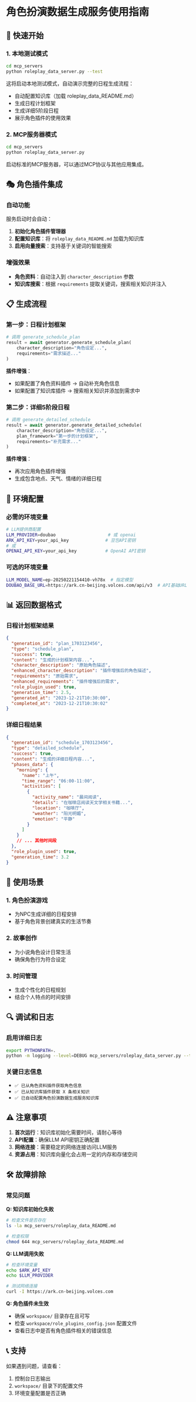 # 角色扮演数据生成服务使用指南

## 🚀 快速开始

### 1. 本地测试模式
```bash
cd mcp_servers
python roleplay_data_server.py --test
```

这将启动本地测试模式，自动演示完整的日程生成流程：
- 自动配置知识库（加载 roleplay_data_README.md）
- 生成日程计划框架
- 生成详细5阶段日程
- 展示角色插件的使用效果

### 2. MCP服务器模式
```bash
cd mcp_servers
python roleplay_data_server.py
```

启动标准的MCP服务器，可以通过MCP协议与其他应用集成。

## 🎭 角色插件集成

### 自动功能
服务启动时会自动：
1. **初始化角色插件管理器**
2. **配置知识库**：将 `roleplay_data_README.md` 加载为知识库
3. **启用向量搜索**：支持基于关键词的智能搜索

### 增强效果
- **角色资料**：自动注入到 `character_description` 参数
- **知识库搜索**：根据 `requirements` 提取关键词，搜索相关知识并注入

## 📋 生成流程

### 第一步：日程计划框架
```python
# 调用 generate_schedule_plan
result = await generator.generate_schedule_plan(
    character_description="角色设定...",
    requirements="需求描述..."
)
```

**插件增强**：
- 如果配置了角色资料插件 → 自动补充角色信息
- 如果配置了知识库插件 → 搜索相关知识并添加到需求中

### 第二步：详细5阶段日程
```python
# 调用 generate_detailed_schedule
result = await generator.generate_detailed_schedule(
    character_description="角色设定...",
    plan_framework="第一步的计划框架",
    requirements="补充需求..."
)
```

**插件增强**：
- 再次应用角色插件增强
- 生成包含地点、天气、情绪的详细日程

## 🔧 环境配置

### 必需的环境变量
```bash
# LLM提供商配置
LLM_PROVIDER=doubao                    # 或 openai
ARK_API_KEY=your_api_key              # 豆包API密钥
# 或
OPENAI_API_KEY=your_api_key           # OpenAI API密钥
```

### 可选的环境变量
```bash
LLM_MODEL_NAME=ep-20250221154410-vh78x  # 指定模型
DOUBAO_BASE_URL=https://ark.cn-beijing.volces.com/api/v3  # API基础URL
```

## 📊 返回数据格式

### 日程计划框架结果
```json
{
  "generation_id": "plan_1703123456",
  "type": "schedule_plan",
  "success": true,
  "content": "生成的计划框架内容...",
  "character_description": "原始角色描述",
  "enhanced_character_description": "插件增强后的角色描述",
  "requirements": "原始需求",
  "enhanced_requirements": "插件增强后的需求",
  "role_plugin_used": true,
  "generation_time": 2.5,
  "generated_at": "2023-12-21T10:30:00",
  "completed_at": "2023-12-21T10:30:02"
}
```

### 详细日程结果
```json
{
  "generation_id": "schedule_1703123456",
  "type": "detailed_schedule",
  "success": true,
  "content": "生成的详细日程内容...",
  "phases_data": {
    "morning": {
      "name": "上午",
      "time_range": "06:00-11:00",
      "activities": [
        {
          "activity_name": "晨间阅读",
          "details": "在咖啡店阅读天文学相关书籍...",
          "location": "咖啡厅",
          "weather": "阳光明媚",
          "emotion": "平静"
        }
      ]
    }
    // ... 其他时间段
  },
  "role_plugin_used": true,
  "generation_time": 3.2
}
```

## 🎯 使用场景

### 1. 角色扮演游戏
- 为NPC生成详细的日程安排
- 基于角色背景创建真实的生活节奏

### 2. 故事创作
- 为小说角色设计日常生活
- 确保角色行为符合设定

### 3. 时间管理
- 生成个性化的日程规划
- 结合个人特点的时间安排

## 🔍 调试和日志

### 启用详细日志
```bash
export PYTHONPATH=.
python -m logging --level=DEBUG mcp_servers/roleplay_data_server.py --test
```

### 关键日志信息
- `✅ 已从角色资料插件获取角色信息`
- `✅ 已从知识库插件获取 X 条相关知识`
- `✅ 已自动配置角色扮演数据生成服务知识库`

## ⚠️ 注意事项

1. **首次运行**：知识库初始化需要时间，请耐心等待
2. **API配置**：确保LLM API密钥正确配置
3. **网络连接**：需要稳定的网络连接访问LLM服务
4. **资源占用**：知识库向量化会占用一定的内存和存储空间

## 🛠️ 故障排除

### 常见问题

**Q: 知识库初始化失败**
```bash
# 检查文件是否存在
ls -la mcp_servers/roleplay_data_README.md

# 检查权限
chmod 644 mcp_servers/roleplay_data_README.md
```

**Q: LLM调用失败**
```bash
# 检查环境变量
echo $ARK_API_KEY
echo $LLM_PROVIDER

# 测试网络连接
curl -I https://ark.cn-beijing.volces.com
```

**Q: 角色插件未生效**
- 确保 `workspace/` 目录存在且可写
- 检查 `workspace/role_plugins_config.json` 配置文件
- 查看日志中是否有角色插件相关的错误信息

## 📞 支持

如果遇到问题，请查看：
1. 控制台日志输出
2. `workspace/` 目录下的配置文件
3. 环境变量配置是否正确 